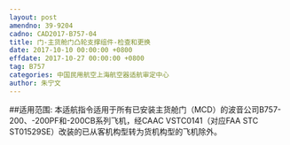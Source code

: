 ```yaml
---
layout: post
amendno: 39-9204
cadno: CAD2017-B757-04
title: 门-主货舱门凸轮支撑组件-检查和更换
date: 2017-10-10 00:00:00 +0800
effdate: 2017-10-27 00:00:00 +0800
tag: B757
categories: 中国民用航空上海航空器适航审定中心
author: 朱宁文
---
```


##适用范围:
本适航指令适用于所有已安装主货舱门（MCD）的波音公司B757-200、-200PF和-200CB系列飞机，经CAAC VSTC0141（对应FAA STC ST01529SE）改装的已从客机构型转为货机构型的飞机除外。

